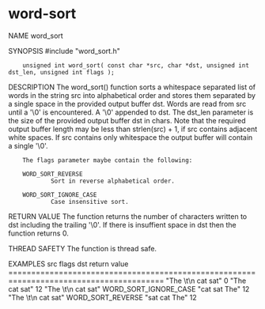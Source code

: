 # word-sort
NAME
        word_sort

SYNOPSIS
        #include "word_sort.h"

        unsigned int word_sort( const char *src, char *dst, unsigned int dst_len, unsigned int flags );

DESCRIPTION
        The word_sort() function sorts a whitespace separated list of words in the string src into
        alphabetical order and stores them separated by a single space in the provided output buffer dst.
        Words are read from src until a '\0' is encountered.  A '\0' appended to dst.  The dst_len parameter
        is the size of the provided output buffer dst in chars.  Note that the required output buffer
        length may be less than strlen(src) + 1, if src contains adjacent white spaces.  If src contains
        only whitespace the output buffer will contain a single '\0'.

        The flags parameter maybe contain the following:

        WORD_SORT_REVERSE
                Sort in reverse alphabetical order.

        WORD_SORT_IGNORE_CASE
                Case insensitive sort.

RETURN VALUE
       The function returns the number of characters written to dst including the trailing '\0'.
       If there is insuffient space in dst then the function returns 0.

THREAD SAFETY
       The function is thread safe.

EXAMPLES
        src                       flags                             dst             return value
        ========================================================================================
        "The   \t\n cat  sat"     0                                 "The cat sat"   12 
        "The   \t\n cat  sat"     WORD_SORT_IGNORE_CASE             "cat sat The"   12
        "The   \t\n cat  sat"     WORD_SORT_REVERSE                 "sat cat The"   12
